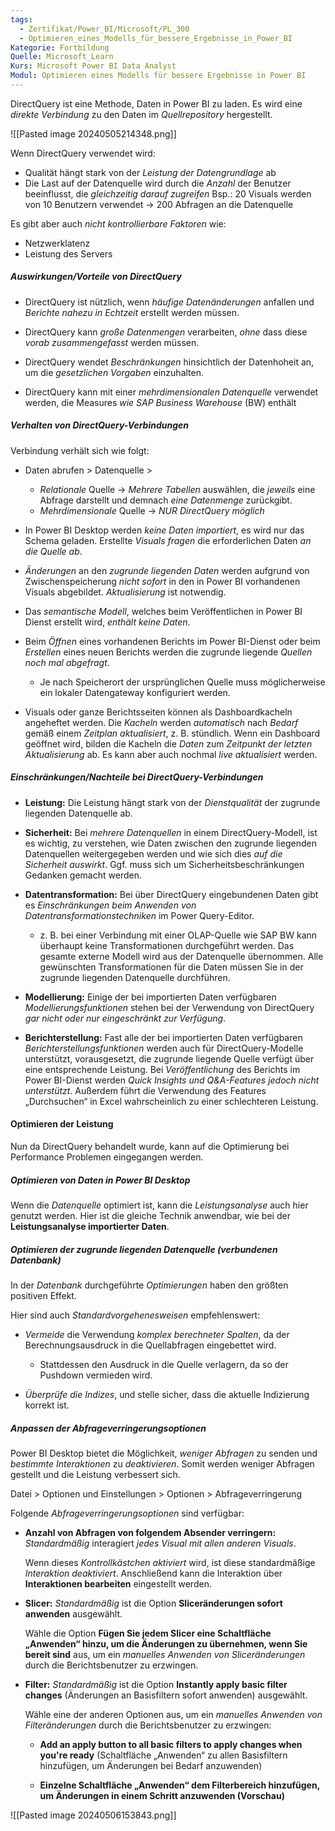 ```yaml
---
tags:
  - Zertifikat/Power_BI/Microsoft/PL_300
  - Optimieren_eines_Modells_für_bessere_Ergebnisse_in_Power_BI
Kategorie: Fortbildung
Quelle: Microsoft_Learn
Kurs: Microsoft Power BI Data Analyst
Modul: Optimieren eines Modells für bessere Ergebnisse in Power BI
---
```

DirectQuery ist eine Methode, Daten in Power BI zu laden.
Es wird eine *direkte Verbindung* zu den Daten im *Quellrepository* hergestellt.

![[Pasted image 20240505214348.png]]

Wenn DirectQuery verwendet wird:
- Qualität hängt stark von der *Leistung der Datengrundlage* ab
- Die Last auf der Datenquelle wird durch die *Anzahl* der Benutzer beeinflusst, die *gleichzeitig darauf zugreifen*
		Bsp.: 20 Visuals werden von 10 Benutzern verwendet → 200 Abfragen an die Datenquelle

Es gibt aber auch *nicht kontrollierbare Faktoren* wie:
- Netzwerklatenz
- Leistung des Servers


##### Auswirkungen/Vorteile von DirectQuery
- DirectQuery ist nützlich, wenn *häufige Datenänderungen* anfallen und *Berichte nahezu in Echtzeit* erstellt werden müssen.
    
- DirectQuery kann *große Datenmengen* verarbeiten, *ohne* dass diese *vorab zusammengefasst* werden müssen.
    
- DirectQuery wendet *Beschränkungen* hinsichtlich der Datenhoheit an, um die *gesetzlichen Vorgaben* einzuhalten.
    
- DirectQuery kann mit einer *mehrdimensionalen Datenquelle* verwendet werden, die Measures *wie SAP Business Warehouse* (BW) enthält


##### Verhalten von DirectQuery-Verbindungen
Verbindung verhält sich wie folgt:

- Daten abrufen > Datenquelle >
	- *Relationale* Quelle → *Mehrere Tabellen* auswählen, die *jeweils* eine Abfrage darstellt und demnach *eine Datenmenge* zurückgibt.
	- *Mehrdimensionale* Quelle → *NUR DirectQuery möglich*
    
- In Power BI Desktop werden *keine Daten importiert*, es wird nur das Schema geladen. Erstellte *Visuals fragen* die erforderlichen Daten *an die Quelle ab*.
    
- *Änderungen* an den *zugrunde liegenden Daten* werden aufgrund von Zwischenspeicherung *nicht sofort* in den in Power BI vorhandenen Visuals abgebildet. *Aktualisierung* ist notwendig.
    
- Das *semantische Modell*, welches beim Veröffentlichen in Power BI Dienst erstellt wird, *enthält keine Daten*.
    
- Beim *Öffnen* eines vorhandenen Berichts im Power BI-Dienst oder beim *Erstellen* eines neuen Berichts werden die zugrunde liegende *Quellen noch mal abgefragt*.
	- Je nach Speicherort der ursprünglichen Quelle muss möglicherweise ein lokaler Datengateway konfiguriert werden.
    
- Visuals oder ganze Berichtsseiten können als Dashboardkacheln angeheftet werden. Die *Kacheln* werden *automatisch* nach *Bedarf* gemäß einem *Zeitplan* *aktualisiert*, z. B. stündlich. Wenn ein Dashboard geöffnet wird, bilden die Kacheln die *Daten* zum *Zeitpunkt der letzten Aktualisierung* ab. Es kann aber auch nochmal *live aktualisiert* werden.


##### Einschränkungen/Nachteile bei DirectQuery-Verbindungen
- **Leistung:**
	Die Leistung hängt stark von der *Dienstqualität* der zugrunde liegenden Datenquelle ab.
    
- **Sicherheit:**
	Bei *mehrere Datenquellen* in einem DirectQuery-Modell, ist es wichtig, zu verstehen, wie Daten zwischen den zugrunde liegenden Datenquellen weitergegeben werden und wie sich dies *auf die Sicherheit auswirkt*. Ggf. muss sich um Sicherheitsbeschränkungen Gedanken gemacht werden.
    
- **Datentransformation:**
	Bei über DirectQuery eingebundenen Daten gibt es *Einschränkungen beim Anwenden von Datentransformationstechniken* im Power Query-Editor.
	- z. B. bei einer Verbindung mit einer OLAP-Quelle wie SAP BW kann überhaupt keine Transformationen durchgeführt werden. Das gesamte externe Modell wird aus der Datenquelle übernommen. Alle gewünschten Transformationen für die Daten müssen Sie in der zugrunde liegenden Datenquelle durchführen.
    
- **Modellierung:**
	Einige der bei importierten Daten verfügbaren *Modellierungsfunktionen* stehen bei der Verwendung von DirectQuery *gar nicht oder nur eingeschränkt zur Verfügung*.
    
- **Berichterstellung:**
	Fast alle der bei importierten Daten verfügbaren *Berichterstellungsfunktionen* werden auch für DirectQuery-Modelle unterstützt, vorausgesetzt, die zugrunde liegende Quelle verfügt über eine entsprechende Leistung.
		Bei *Veröffentlichung* des Berichts im Power BI-Dienst werden *Quick Insights und Q&A-Features jedoch nicht unterstützt*. Außerdem führt die Verwendung des Features „Durchsuchen“ in Excel wahrscheinlich zu einer schlechteren Leistung.


#### Optimieren der Leistung
Nun da DirectQuery behandelt wurde, kann auf die Optimierung bei Performance Problemen eingegangen werden.

##### Optimieren von Daten in Power BI Desktop
Wenn die *Datenquelle* optimiert ist, kann die *Leistungsanalyse* auch hier genutzt werden.
Hier ist die gleiche Technik anwendbar, wie bei der **Leistungsanalyse importierter Daten**.

##### Optimieren der zugrunde liegenden Datenquelle (verbundenen Datenbank)
In der *Datenbank* durchgeführte *Optimierungen* haben den größten positiven Effekt.

Hier sind auch *Standardvorgehenesweisen* empfehlenswert:
- *Vermeide* die Verwendung *komplex berechneter Spalten*, da der Berechnungsausdruck in die Quellabfragen eingebettet wird.
	- Stattdessen den Ausdruck in die Quelle verlagern, da so der Pushdown vermieden wird.
    
- *Überprüfe die Indizes*, und stelle sicher, dass die aktuelle Indizierung korrekt ist.

##### Anpassen der Abfrageverringerungsoptionen
Power BI Desktop bietet die Möglichkeit, *weniger Abfragen* zu senden und *bestimmte Interaktionen* zu *deaktivieren*.
Somit werden weniger Abfragen gestellt und die Leistung verbessert sich.

Datei > Optionen und Einstellungen > Optionen > Abfrageverringerung 

Folgende *Abfrageverringerungsoptionen* sind verfügbar:
- **Anzahl von Abfragen von folgendem Absender verringern:**
	*Standardmäßig* interagiert *jedes Visual mit allen anderen Visuals*.
	
	Wenn dieses *Kontrollkästchen aktiviert* wird, ist diese standardmäßige *Interaktion deaktiviert*.
	Anschließend kann die Interaktion über **Interaktionen bearbeiten** eingestellt werden.
    
- **Slicer:**
	*Standardmäßig* ist die Option **Sliceränderungen sofort anwenden** ausgewählt.
	
	Wähle die Option **Fügen Sie jedem Slicer eine Schaltfläche „Anwenden“ hinzu, um die Änderungen zu übernehmen, wenn Sie bereit sind** aus, um ein *manuelles Anwenden von Sliceränderungen* durch die Berichtsbenutzer zu erzwingen.
    
- **Filter:**
	*Standardmäßig* ist die Option **Instantly apply basic filter changes** (Änderungen an Basisfiltern sofort anwenden) ausgewählt.
	
	Wähle eine der anderen Optionen aus, um ein *manuelles* *Anwenden von Filteränderungen* durch die Berichtsbenutzer zu erzwingen:
    
    - **Add an apply button to all basic filters to apply changes when you're ready** (Schaltfläche „Anwenden“ zu allen Basisfiltern hinzufügen, um Änderungen bei Bedarf anzuwenden)
        
    - **Einzelne Schaltfläche „Anwenden“ dem Filterbereich hinzufügen, um Änderungen in einem Schritt anzuwenden (Vorschau)**

![[Pasted image 20240506153843.png]]